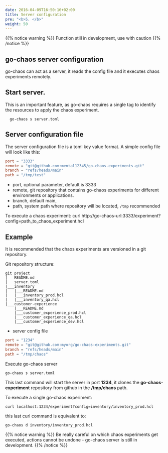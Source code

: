 ```yaml
---
date: 2016-04-09T16:50:16+02:00
title: Server configuration 
pre: "<b>5. </b>"
weight: 50
---
```

{{% notice warning %}}
Function still in development, use with caution
{{% /notice %}}

## go-chaos server configuration
go-chaos can act as a server, it reads the config file and it executes chaos experiments remotely.

## Start server.
This is an important feature, as go-chaos requires a single tag to identify the resources 
to apply the chaos experiment. 

```hcl
  go-chaos s server.toml
```

## Server configuration file
The server configuration file is a toml key value format. A simple config file will look like this:

```toml
port = "3333" 
remote = "git@github.com:mental12345/go-chaos-experiments.git" 
branch = "refs/heads/main" 
path = "/tmp/test" 
```

* port, optional parameter, default is 3333
* remote, git repository that contains go-chaos experiments for different environments or applications.
* branch, default main, 
* path, system path where repository will be located, `/tmp` recommended

To execute a chaos experiment:
curl http://go-chaos-url:3333/experiment?config=path_to_chaos_experiment.hcl

## Example

It is recommended that the chaos experiments are versioned in a git repository. 

Git repository structure:
```
git project
|   README.md
|   server.toml
|___inventory
|   |___README.md
|   |___inventory_prod.hcl
|   |___inventory_qa.hcl
|___customer-experience
    |___README.md
    |___customer_experience_prod.hcl
    |___customer_experience_qa.hcl
    |___customer_experience_dev.hcl
```
* server config file
```toml
port = "1234"
remote = "git@github.com:myorg/go-chaos-experiments.git"
branch = "refs/heads/main"
path = "/tmp/chaos"
```

Execute go-chaos server
```
go-chaos s server.toml
```

This last command will start the server in port **1234**, it clones the **go-chaos-experiment** repository from github in the **/tmp/chaos** path.

To execute a single go-chaos experiment:
```
curl localhost:1234/experiment?config=inventory/inventory_prod.hcl
```

this last curl command is equivalent to:
```
go-chaos d inventory/inventory_prod.hcl
```

{{% notice warning %}}
Be really careful on which chaos experiments get executed, actions cannot be undone - go-chaos server is still in development.
{{% /notice %}}
